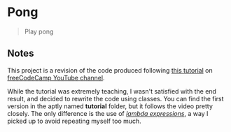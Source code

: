 # Pong

> Play pong

## Notes

This project is a revision of the code produced following [this tutorial](https://youtu.be/XGf2GcyHPhc?t=79) on [freeCodeCamp YouTube channel](https://www.youtube.com/channel/UC8butISFwT-Wl7EV0hUK0BQ).

While the tutorial was extremely teaching, I wasn't satisfied with the end result, and decided to rewrite the code using classes. You can find the first version in the aptly named **tutorial** folder, but it follows the video pretty closely. The only difference is the use of [_lambda expressions_](https://docs.python.org/3/tutorial/controlflow.html?highlight=lambda#lambda-expressions), a way I picked up to avoid repeating myself too much.
